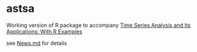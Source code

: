 # astsa
Working version of R package to accompany [Time Series Analysis and Its Applications: With R Examples](http://www.stat.pitt.edu/stoffer/tsa4/)

see [News.md](https://github.com/nickpoison/astsa/master/NEWS.md) for details
